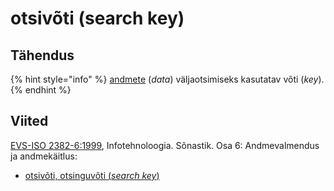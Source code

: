 # otsivõti \(search key\)

## Tähendus

{% hint style="info" %}
[andmete](andmed-data.md) \(_data_\) väljaotsimiseks kasutatav võti \(_key_\).
{% endhint %}

## Viited

[EVS-ISO 2382-6:1999](https://www.evs.ee/et/evs-iso-2382-6-1999), Infotehnoloogia. Sõnastik. Osa 6: Andmevalmendus ja andmekäitlus:

* [otsivõti, otsinguvõti \(_search key_\)](http://www.eki.ee/dict/its/index.cgi?Q=D0A4EB58-6C03-1014-88DC-FC5F0DBED45A&F=GUID&C01=1&C02=0&C10=1)

